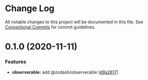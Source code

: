 # Change Log

All notable changes to this project will be documented in this file.
See [Conventional Commits](https://conventionalcommits.org) for commit guidelines.

# 0.1.0 (2020-11-11)


### Features

* **observerable:** add @zodash/observerable ([d9a2617](https://github.com/zcorky/zodash/commit/d9a2617a6481c61caa8f01e3c89d41b41e78f87c))
